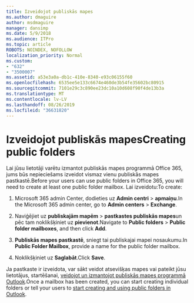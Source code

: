 ```yaml
---
title: Izveidojot publiskās mapes
ms.author: dmaguire
author: msdmaguire
manager: dansimp
ms.date: 5/9/2018
ms.audience: ITPro
ms.topic: article
ROBOTS: NOINDEX, NOFOLLOW
localization_priority: Normal
ms.custom:
- "632"
- "3500007"
ms.assetid: a53e3a0a-db1c-410e-8340-e93c06155f60
ms.openlocfilehash: 6535ee5e133c6674e460de3b54fe35602bc80915
ms.sourcegitcommit: 7101e29c3c890ee23dc10a10d608f90f4de13b3a
ms.translationtype: MT
ms.contentlocale: lv-LV
ms.lasthandoff: 08/26/2019
ms.locfileid: "36631820"
---
```

# <a name="creating-public-folders"></a><span data-ttu-id="e44df-102">Izveidojot publiskās mapes</span><span class="sxs-lookup"><span data-stu-id="e44df-102">Creating public folders</span></span>

<span data-ttu-id="e44df-103">Lai jūsu lietotāji varētu izmantot publiskās mapes programmā Office 365, jums būs nepieciešams izveidot vismaz vienu publiskās mapes pastkastē.</span><span class="sxs-lookup"><span data-stu-id="e44df-103">Before your users can use public folders in Office 365, you will need to create at least one public folder mailbox.</span></span> <span data-ttu-id="e44df-104">Lai izveidotu:</span><span class="sxs-lookup"><span data-stu-id="e44df-104">To create:</span></span>
  
1. <span data-ttu-id="e44df-105">Microsoft 365 admin Center, dodieties uz **Admin centri** \> **apmaiņu**.</span><span class="sxs-lookup"><span data-stu-id="e44df-105">In the Microsoft 365 admin center, go to **Admin centers** \> **Exchange**.</span></span>

2. <span data-ttu-id="e44df-106">Naviģējiet uz **publiskajām mapēm** \> **pastkastes publiskās mapes**un pēc tam noklikšķiniet uz **pievienot**.</span><span class="sxs-lookup"><span data-stu-id="e44df-106">Navigate to **Public folders** \> **Public folder mailboxes**, and then click **Add**.</span></span>

3. <span data-ttu-id="e44df-107">**Publiskās mapes pastkastē**, sniegt tai publiskajai mapei nosaukumu.</span><span class="sxs-lookup"><span data-stu-id="e44df-107">In **Public Folder Mailbox**, provide a name for the public folder mailbox.</span></span>

4. <span data-ttu-id="e44df-108">Noklikšķiniet uz **Saglabāt**.</span><span class="sxs-lookup"><span data-stu-id="e44df-108">Click **Save**.</span></span>

<span data-ttu-id="e44df-109">Ja pastkaste ir izveidota, var sākt veidot atsevišķas mapes vai pateikt jūsu lietotājus, startēšanai, [veidojot un izmantojot publiskās mapes programmā Outlook](https://support.office.com/article/Create-and-share-a-public-folder-in-Outlook-a2835011-d524-4a5c-a207-05c159bb2a97).</span><span class="sxs-lookup"><span data-stu-id="e44df-109">Once a mailbox has been created, you can start creating individual folders or tell your users to [start creating and using public folders in Outlook](https://support.office.com/article/Create-and-share-a-public-folder-in-Outlook-a2835011-d524-4a5c-a207-05c159bb2a97).</span></span>
  